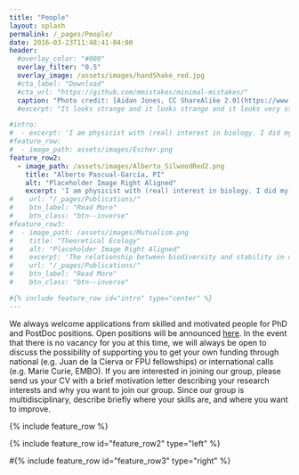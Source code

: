 ```yaml
---
title: "People"
layout: splash
permalink: /_pages/People/
date: 2016-03-23T11:48:41-04:00
header:
  #overlay_color: "#000"
  overlay_filter: "0.5"
  overlay_image: /assets/images/handShake_red.jpg
  #cta_label: "Download"
  #cta_url: "https://github.com/mmistakes/minimal-mistakes/"
  caption: "Photo credit: [Aidan Jones, CC ShareAlike 2.0](https://www.flickr.com/photos/aidan_jones/3575000735)"
  #excerpt: "It looks strange and it looks strange and it looks very strange; and then suddenly it doesn't look strange at all and you can't understand what made it look strange in the first place. Gertrude Stein."

#intro: 
#  - excerpt: 'I am physicist with (real) interest in biology. I did my PhD in the Center for Molecular Biology Severo Ochoa in Madrid (CSIC-UAM) under the supervision of [Dr. Ugo Bastolla](https://ub.cbm.uam.es/). Then I joined the Microbial Ecology laboratory of Imperial College London, led by [Prof. Thomas Bell](https://bellmicrobelab.wordpress.com/), and where I am still External Lecturer in the MSc of Computational Methods in Ecology and Evolution. I am currently a member of the Theoretical Biology group at ETH-Zürich, led by  [Prof. Sebastian Bonhoeffer](www.tb.ethz.ch). I focus on complex biological systems at the different scales, from molecules to large ecosystems, with special emphasis on microbial ecology, and considering experimental data whenever is possible. In the following, I briefly describe some areas of interest.'
#feature_row:
#  - image_path: assets/images/Escher.png
feature_row2:
  - image_path: /assets/images/Alberto_SilwoodRed2.png
    title: "Alberto Pascual-García, PI"
    alt: "Placeholder Image Right Aligned"
    excerpt: 'I am physicist with (real) interest in biology. I did my PhD in the Centre for Molecular Biology Severo Ochoa in Madrid (CSIC-UAM) under the supervision of [Dr. Ugo Bastolla](https://ub.cbm.uam.es/). After my  PhD, I spent two years as a postdoctoral researcher the Microbial Ecology laboratory of Imperial College London, led by [Prof. Thomas Bell](https://bellmicrobelab.wordpress.com/), to then mov to the Theoretical Biology group at ETH-Zürich, headed by  [Prof. Sebastian Bonhoeffer](https://tb.ethz.ch/). I was a Fellow at the [Wissenschaftskolleg zu Berlin](https://www.wiko-berlin.de/) in 2021-2022, and I moved back to Spain in 2023 to lead the Integrative Biology laboratory at the [National Centre for Biotechnology](https://www.cnb.csic.es/index.php/en/).'
#    url: "/_pages/Publications/"
#    btn_label: "Read More"
#    btn_class: "btn--inverse"
#feature_row3:
#  - image_path: /assets/images/Mutualism.png
#    title: "Theoretical Ecology"
#    alt: "Placeholder Image Right Aligned"
#    excerpt: 'The relationship between biodiversity and stability in complex ecosystems has undergone a long debate involving intense theoretical research. I am interested in deciphering which is the role that the different species interactions have on this relationship, with particular emphasis on mutualistic interactions. Mutualism has been historically considered detrimental for biodiversity, overemphasizing the role of competition. We are challenging this view with a fresh perspective based on the importance of structural stability.'
#    url: "/_pages/Publications/"
#    btn_label: "Read More"
#    btn_class: "btn--inverse"

#{% include feature_row id="intro" type="center" %}
---
```


We al­ways wel­come ap­plic­a­tions from skilled and mo­tiv­ated people for PhD and PostDoc po­s­i­tions. Open positions will be announced [here](/_pages/Join). In the event that there is no vacancy for you at this time, we will always be open to discuss the possibility of supporting you to get your own funding through national (e.g. Juan de la Cierva or FPU fellowships) or international calls (e.g. Marie Curie, EMBO). If you are interested in joining our group, please send us your CV with a brief motivation letter describing your research interests and why you want to join our group. Since our group is multidisciplinary, describe briefly where your skills are, and where you want to improve.

{% include feature_row %}

{% include feature_row id="feature_row2" type="left" %}

#{% include feature_row id="feature_row3" type="right" %}


